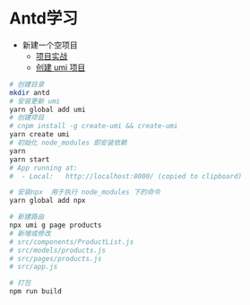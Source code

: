 # Antd学习

- 新建一个空项目
  - [项目实战](https://ant.design/docs/react/practical-projects-cn)
  - [创建 umi 项目](https://umijs.org/zh/guide/create-umi-app.html#创建-umi-项目)

```bash
# 创建目录
mkdir antd 
# 安装更新 umi
yarn global add umi
# 创建项目
# cnpm install -g create-umi && create-umi
yarn create umi
# 初始化 node_modules 即安装依赖
yarn
yarn start
# App running at:
#  - Local:   http://localhost:8000/ (copied to clipboard)

# 安装npx  用于执行 node_modules 下的命令
yarn global add npx

# 新建路由
npx umi g page products
# 新增或修改
# src/components/ProductList.js
# src/models/products.js
# src/pages/products.js
# src/app.js

# 打包
npm run build

```

​    

